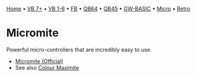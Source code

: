[Home](https://gotbasic.com) • [VB 7+](vb.md) • [VB 1-6](vb6.md) • [FB](freebasic.md) • [QB64](qb64.md) • [QB45](qb.md) • [GW-BASIC](gw-basic.md) • [Micro](micro.md) • [Retro](retro.md)

# Micromite

Powerful micro-controllers that are incredibly easy to use.

- [Micromite (Official)](https://micromite.org/) 
- See also [Colour Maximite](maximite.md)